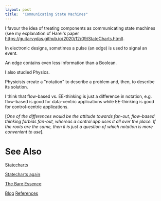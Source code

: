 ```yaml
---
layout: post
title:  "Communicating State Machines"
---
```


I favour the idea of treating components as communicating state machines (see my explanation of Harel's paper https://guitarvydas.github.io/2020/12/09/StateCharts.html).

In electronic designs, sometimes a pulse (an edge) is used to signal an event.

An edge contains even less information than a Boolean.

I also studied Physics.

Physicists create a "notation" to describe a problem and, then, to describe its solution.

I think that flow-based vs. EE-thinking is just a difference in notation, e.g. flow-based is good for data-centric applications while EE-thinking is good for control-centric applications.

[_One of the differences would be the attitude towards fan-out, flow-based thinking forbids fan-out, whereas a control app uses it all over the place.  If the roots are the same, then it is just a question of which notation is more convenient to use_].

# See Also

[Statecharts](https://guitarvydas.github.io/2020/12/09/StateCharts.html)

[Statecharts again](https://guitarvydas.github.io/2021/02/25/statecharts-(again).html)

[The Bare Essence](https://guitarvydas.github.io/2021/08/16/Bare-Essence.html)

[Blog](https://guitarvydas.github.io)
[References](https://guitarvydas.github.io/2021/01/14/References.html)

<script src="https://utteranc.es/client.js" 
        repo="guitarvydas/guitarvydas.github.io" 
        issue-term="pathname" 
        theme="github-light" 
        crossorigin="anonymous" 
        async> 
</script> 
